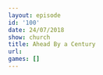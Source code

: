 ```yaml
---
layout: episode
id: '100'
date: 24/07/2018
show: church
title: Ahead By a Century
url: 
games: []
---
```

